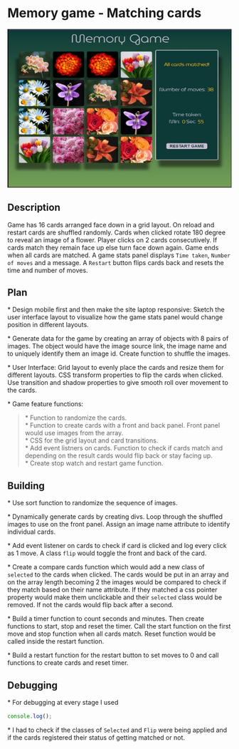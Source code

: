 # Memory game - Matching cards

![Project Gallery](./images/game.JPG "PG")

## Description

Game has 16 cards arranged face down in a grid layout. On reload and restart cards are shuffled randomly. Cards when clicked rotate 180 degree to reveal an image of a flower. Player clicks on 2 cards consecutively. If cards match they remain face up else turn face down again. Game ends when all cards are matched. A game stats panel displays `Time taken`, `Number of moves` and a message. A `Restart` button flips cards back and resets the time and number of moves.

## Plan

\* Design mobile first and then make the site laptop responsive: Sketch the user interface layout to visualize how the game stats panel would change position in different layouts.

\* Generate data for the game by creating an array of objects with 8 pairs of images. The object would have the image source link, the image name and to uniquely identify them an image id. Create function to shuffle the images.

\* User Interface: Grid layout to evenly place the cards and resize them for different layouts. CSS transform properties to flip the cards when clicked. Use transition and shadow properties to give smooth roll over movement to the cards.

\* Game feature functions:

> \* Function to randomize the cards.  
> \* Function to create cards with a front and back panel. Front panel would use images from the array.  
> \* CSS for the grid layout and card transitions.  
> \* Add event listners on cards. Function to check if cards match and depending on the result cards would flip back or stay facing up.  
> \* Create stop watch and restart game function.

## Building

\* Use sort function to randomize the sequence of images.

\* Dynamically generate cards by creating divs. Loop through the shuffled images to use on the front panel. Assign an image name attribute to identify individual cards.

\* Add event listener on cards to check if card is clicked and log every click as 1 move. A class `flip` would toggle the front and back of the card.

\* Create a compare cards function which would add a new class of `selected` to the cards when clicked. The cards would be put in an array and on the array length becoming 2 the images would be compared to check if they match based on their name attribute. If they matched a css pointer property would make them unclickable and their `selected` class would be removed. If not the cards would flip back after a second.

\* Build a timer function to count seconds and minutes. Then create functions to start, stop and reset the timer. Call the start function on the first move and stop function when all cards match. Reset function would be called inside the restart function.

\* Build a restart function for the restart button to set moves to 0 and call functions to create cards and reset timer.

## Debugging

\* For debugging at every stage I used

```javascript
console.log();
```

\* I had to check if the classes of `Selected` and `Flip` were being applied and if the cards registered their status of getting matched or not.
